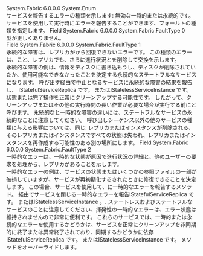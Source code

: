 <Type Name="FaultType" FullName="System.Fabric.FaultType">
  <TypeSignature Language="C#" Value="public enum FaultType" />
  <TypeSignature Language="ILAsm" Value=".class public auto ansi sealed FaultType extends System.Enum" />
  <TypeSignature Language="DocId" Value="T:System.Fabric.FaultType" />
  <TypeSignature Language="VB.NET" Value="Public Enum FaultType" />
  <TypeSignature Language="F#" Value="type FaultType = " />
  <AssemblyInfo>
    <AssemblyName>System.Fabric</AssemblyName>
    <AssemblyVersion>6.0.0.0</AssemblyVersion>
  </AssemblyInfo>
  <Base>
    <BaseTypeName>System.Enum</BaseTypeName>
  </Base>
  <Docs>
    <summary>
      <para>サービスを報告するエラーの種類を示します: 無効な一時的または永続的です。 </para>
    </summary>
    <remarks>
      <para>サービスを使用して実行時にエラーを報告することができます、<see cref="M:System.Fabric.IServicePartition.ReportFault(System.Fabric.FaultType)" />フォールトの種類を指定します。</para>
    </remarks>
  </Docs>
  <Members>
    <Member MemberName="Invalid">
      <MemberSignature Language="C#" Value="Invalid" />
      <MemberSignature Language="ILAsm" Value=".field public static literal valuetype System.Fabric.FaultType Invalid = int32(0)" />
      <MemberSignature Language="DocId" Value="F:System.Fabric.FaultType.Invalid" />
      <MemberSignature Language="VB.NET" Value="Invalid" />
      <MemberSignature Language="F#" Value="Invalid = 0" Usage="System.Fabric.FaultType.Invalid" />
      <MemberType>Field</MemberType>
      <AssemblyInfo>
        <AssemblyName>System.Fabric</AssemblyName>
        <AssemblyVersion>6.0.0.0</AssemblyVersion>
      </AssemblyInfo>
      <ReturnValue>
        <ReturnType>System.Fabric.FaultType</ReturnType>
      </ReturnValue>
      <MemberValue>0</MemberValue>
      <Docs>
        <summary>
          <para>型が正しくありません。</para>
        </summary>
      </Docs>
    </Member>
    <Member MemberName="Permanent">
      <MemberSignature Language="C#" Value="Permanent" />
      <MemberSignature Language="ILAsm" Value=".field public static literal valuetype System.Fabric.FaultType Permanent = int32(1)" />
      <MemberSignature Language="DocId" Value="F:System.Fabric.FaultType.Permanent" />
      <MemberSignature Language="VB.NET" Value="Permanent" />
      <MemberSignature Language="F#" Value="Permanent = 1" Usage="System.Fabric.FaultType.Permanent" />
      <MemberType>Field</MemberType>
      <AssemblyInfo>
        <AssemblyName>System.Fabric</AssemblyName>
        <AssemblyVersion>6.0.0.0</AssemblyVersion>
      </AssemblyInfo>
      <ReturnValue>
        <ReturnType>System.Fabric.FaultType</ReturnType>
      </ReturnValue>
      <MemberValue>1</MemberValue>
      <Docs>
        <summary>
          <para>永続的な障害は、レプリカがから回復できないエラーです。 この種類のエラーは、こと、レプリカでも、さらに進行状況とを削除して交換を示します。 </para>
        </summary>
        <remarks>
          <para>永続的な障害の例は、情報をディスクに書き込もうし、ディスクが削除されていたか、使用可能なできなかったことを決定する永続的なステートフルなサービスになります。 呼び出す<see cref="M:System.Fabric.IServicePartition.ReportFault(System.Fabric.FaultType)" />経由で中止となるサービスに永続的な障害の結果を報告し、 <languageKeyword>IStatefulServiceReplica です。</languageKeyword><see cref="M:System.Fabric.IStatefulServiceReplica.Abort" /> または<languageKeyword>IStatelessServiceInstance です。</languageKeyword><see cref="M:System.Fabric.IStatelessServiceInstance.Abort" /> 状態または完了操作を正常にクリーンアップする可能性です。 したがって、クリーンアップまたはその他の実行時間の長い作業が必要な場合が実行する前に<see cref="M:System.Fabric.IServicePartition.ReportFault(System.Fabric.FaultType)" />と呼びます。 永続的なと一時的な障害の違いには、ステートフルなサービスの永続的なことに注意してください。 呼び出しシーケンス以外の他のサービスの種類に与える影響については、同じ: レプリカまたはインスタンスが削除される、そのレプリカまたはインスタンスですべての状態は失われ、レプリカまたはインスタンスを再作成する可能性のある別の場所にします。</para>
        </remarks>
      </Docs>
    </Member>
    <Member MemberName="Transient">
      <MemberSignature Language="C#" Value="Transient" />
      <MemberSignature Language="ILAsm" Value=".field public static literal valuetype System.Fabric.FaultType Transient = int32(2)" />
      <MemberSignature Language="DocId" Value="F:System.Fabric.FaultType.Transient" />
      <MemberSignature Language="VB.NET" Value="Transient" />
      <MemberSignature Language="F#" Value="Transient = 2" Usage="System.Fabric.FaultType.Transient" />
      <MemberType>Field</MemberType>
      <AssemblyInfo>
        <AssemblyName>System.Fabric</AssemblyName>
        <AssemblyVersion>6.0.0.0</AssemblyVersion>
      </AssemblyInfo>
      <ReturnValue>
        <ReturnType>System.Fabric.FaultType</ReturnType>
      </ReturnValue>
      <MemberValue>2</MemberValue>
      <Docs>
        <summary>
          <para>一時的なエラーは、一時的な状態が原因で進行状況の詳細と、他のユーザーの要求を処理から、レプリカがあることを示します。 </para>
        </summary>
        <remarks>
          <para>一時的なエラーの例は、サービスの状態またはいくつかの参照ファイルの一部が破損していますが、サービスが再初期化するされたときに修復できることを決定します。 この場合、サービスを使用して、<see cref="M:System.Fabric.IServicePartition.ReportFault(System.Fabric.FaultType)" />に一時的なエラーを報告するメソッド。 経由でサービスを閉じる一時的なエラーを報告<languageKeyword>IStatefulServiceReplica です。</languageKeyword><see cref="M:System.Fabric.IStatefulServiceReplica.CloseAsync(System.Threading.CancellationToken)" /> または<languageKeyword>IStatelessServiceInstance</languageKeyword> 。<see cref="M:System.Fabric.IStatelessServiceInstance.CloseAsync(System.Threading.CancellationToken)" />. ステートレスおよびステートフルなサービスのことに注意してください、揮発性の一時的なエラーは、エラー状態は維持されませんので非常に便利です。 これらのサービスでは、一時的または永続的なエラーを使用するかどうかは、サービスを正常にクリーンアップを非同期的に終了または異常終了されており、同期するかどうかに依存<languageKeyword>IStatefulServiceReplica です。</languageKeyword><see cref="M:System.Fabric.IStatefulServiceReplica.Abort" /> または<languageKeyword>IStatelessServiceInstance です。</languageKeyword><see cref="M:System.Fabric.IStatelessServiceInstance.Abort" /> メソッドをオーバーライドします。</para>
        </remarks>
      </Docs>
    </Member>
  </Members>
</Type>